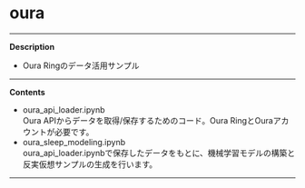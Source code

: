 # oura
---
**Description**  
* Oura Ringのデータ活用サンプル

---
  
**Contents**  
* oura_api_loader.ipynb  
Oura APIからデータを取得/保存するためのコード。Oura RingとOuraアカウントが必要です。
* oura_sleep_modeling.ipynb  
oura_api_loader.ipynbで保存したデータをもとに、機械学習モデルの構築と反実仮想サンプルの生成を行います。

---
